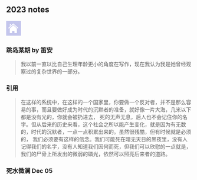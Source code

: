 ## 2023 notes

[<img width="40px" src="../images/home.PNG" />](../README.md)

### 跳岛某期 by 笛安
> 我以前一直以比自己生理年龄更小的角度在写作，现在我认为我是她曾经观察过的复杂世界的一部分。

### 引用
> 在这样的系统中，在这样的一个国家里，你要做一个反对者，并不是那么容易的事，而且要做好成为时代的沉默者的准备，就好像一片大海，几米以下都是没有光的，你就会被扔进去，
死的无声无息，后人也不会记住你的名字。但从后来的历史来看，这个社会之所以能产生变化，就是因为有无数的，时代的沉默者，一点一点积累出来的。虽然很残酷，但有时候就是必须的，
我们必须要有这样的信念。我们可能死在暗无天日的黑夜里，没有人记得我们的名字，没有人知道我们因何而死，但我们可以欣慰的一点就是，我们的尸骨上所发出的微弱的磷光，依然可以照亮后来者的道路。

### 死水微澜 Dec 05

                                            
